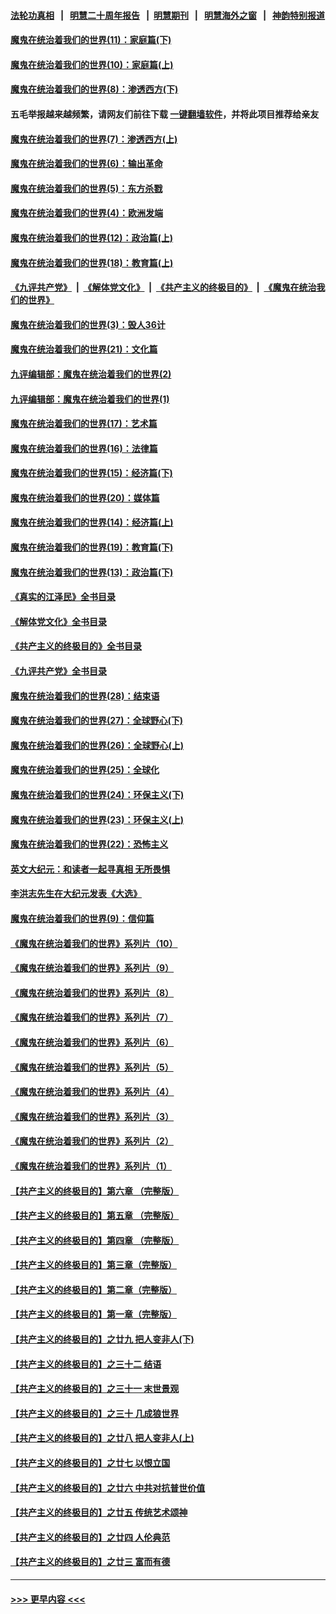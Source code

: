 #### [法轮功真相](https://github.com/gfw-breaker/truth/blob/master/README.md?t=0) &nbsp;&nbsp;|&nbsp;&nbsp; [明慧二十周年报告](https://github.com/gfw-breaker/mh-reports/blob/master/README.md?t=0) &nbsp;&nbsp;|&nbsp;&nbsp;[明慧期刊](https://github.com/gfw-breaker/mh-qikan) &nbsp;&nbsp;|&nbsp;&nbsp; [明慧海外之窗](https://github.com/gfw-breaker/mh-news/blob/master/README.md?t=0) &nbsp;&nbsp;|&nbsp;&nbsp; [神韵特别报道](https://github.com/gfw-breaker/mh-news/blob/master/shenyun.md?t=0)
#### [魔鬼在统治着我们的世界(11)：家庭篇(下)](../pages/nsc422/n10440961.md?t=12131001) 
#### [魔鬼在统治着我们的世界(10)：家庭篇(上)](../pages/nsc422/n10435448.md?t=12131001) 
#### [魔鬼在统治着我们的世界(8)：渗透西方(下)](../pages/nsc422/n10429603.md?t=12131001) 
#### 五毛举报越来越频繁，请网友们前往下载 [一键翻墙软件](https://github.com/gfw-breaker/ssr-accounts)，并将此项目推荐给亲友
#### [魔鬼在统治着我们的世界(7)：渗透西方(上)](../pages/nsc422/n10426013.md?t=12131001) 
#### [魔鬼在统治着我们的世界(6)：输出革命](../pages/nsc422/n10421536.md?t=12131001) 
#### [魔鬼在统治着我们的世界(5)：东方杀戮](../pages/nsc422/n10417707.md?t=12131001) 
#### [魔鬼在统治着我们的世界(4)：欧洲发端](../pages/nsc422/n10414890.md?t=12131001) 
#### [魔鬼在统治着我们的世界(12)：政治篇(上)](../pages/nsc422/n10444576.md?t=12131001) 
#### [魔鬼在统治着我们的世界(18)：教育篇(上)](../pages/nsc422/n10526970.md?t=12131001) 
#### [《九评共产党》](https://github.com/begood0513/9ping.md/blob/master/README.md) &nbsp;|&nbsp; [《解体党文化》](../../../../jtdwh.md/blob/master/README.md)  &nbsp;|&nbsp; [《共产主义的终极目的》](../../../../gczydzjmd.md/blob/master/README.md) &nbsp;|&nbsp; [《魔鬼在统治我们的世界》](../../../../mgztzwmdsj.md/blob/master/README.md) 
#### [魔鬼在统治着我们的世界(3)：毁人36计](../pages/nsc422/n10411583.md?t=12131001) 
#### [魔鬼在统治着我们的世界(21)：文化篇](../pages/nsc422/n10597706.md?t=12131001) 
#### [九评编辑部：魔鬼在统治着我们的世界(2)](../pages/nsc422/n10410036.md?t=12131001) 
#### [九评编辑部：魔鬼在统治着我们的世界(1)](../pages/nsc422/n10406825.md?t=12131001) 
#### [魔鬼在统治着我们的世界(17)：艺术篇](../pages/nsc422/n10499093.md?t=12131001) 
#### [魔鬼在统治着我们的世界(16)：法律篇](../pages/nsc422/n10485969.md?t=12131001) 
#### [魔鬼在统治着我们的世界(15)：经济篇(下)](../pages/nsc422/n10469975.md?t=12131001) 
#### [魔鬼在统治着我们的世界(20)：媒体篇](../pages/nsc422/n10586579.md?t=12131001) 
#### [魔鬼在统治着我们的世界(14)：经济篇(上)](../pages/nsc422/n10457370.md?t=12131001) 
#### [魔鬼在统治着我们的世界(19)：教育篇(下)](../pages/nsc422/n10564808.md?t=12131001) 
#### [魔鬼在统治着我们的世界(13)：政治篇(下)](../pages/nsc422/n10448270.md?t=12131001) 
#### [《真实的江泽民》全书目录](../pages/nsc422/n13721399.md?t=12131001) 
#### [《解体党文化》全书目录](../pages/nsc422/n13721157.md?t=12131001) 
#### [《共产主义的终极目的》全书目录](../pages/nsc422/n13721048.md?t=12131001) 
#### [《九评共产党》全书目录](../pages/nsc422/n13708085.md?t=12131001) 
#### [魔鬼在统治着我们的世界(28)：结束语](../pages/nsc422/n10936246.md?t=12131001) 
#### [魔鬼在统治着我们的世界(27)：全球野心(下)](../pages/nsc422/n10928319.md?t=12131001) 
#### [魔鬼在统治着我们的世界(26)：全球野心(上)](../pages/nsc422/n10900318.md?t=12131001) 
#### [魔鬼在统治着我们的世界(25)：全球化](../pages/nsc422/n10788205.md?t=12131001) 
#### [魔鬼在统治着我们的世界(24)：环保主义(下)](../pages/nsc422/n10695307.md?t=12131001) 
#### [魔鬼在统治着我们的世界(23)：环保主义(上)](../pages/nsc422/n10688613.md?t=12131001) 
#### [魔鬼在统治着我们的世界(22)：恐怖主义](../pages/nsc422/n10614727.md?t=12131001) 
#### [英文大纪元：和读者一起寻真相 无所畏惧](../pages/nsc422/n12542027.md?t=12131001) 
#### [李洪志先生在大纪元发表《大选》](../pages/nsc422/n12534746.md?t=12131001) 
#### [魔鬼在统治着我们的世界(9)：信仰篇](../pages/nsc422/n10432159.md?t=12131001) 
#### [《魔鬼在统治着我们的世界》系列片（10）](../pages/nsc422/n12292670.md?t=12131001) 
#### [《魔鬼在统治着我们的世界》系列片（9）](../pages/nsc422/n12290859.md?t=12131001) 
#### [《魔鬼在统治着我们的世界》系列片（8）](../pages/nsc422/n12287445.md?t=12131001) 
#### [《魔鬼在统治着我们的世界》系列片（7）](../pages/nsc422/n12283425.md?t=12131001) 
#### [《魔鬼在统治着我们的世界》系列片（6）](../pages/nsc422/n12282314.md?t=12131001) 
#### [《魔鬼在统治着我们的世界》系列片（5）](../pages/nsc422/n12281419.md?t=12131001) 
#### [《魔鬼在统治着我们的世界》系列片（4）](../pages/nsc422/n12274024.md?t=12131001) 
#### [《魔鬼在统治着我们的世界》系列片（3）](../pages/nsc422/n12271322.md?t=12131001) 
#### [《魔鬼在统治着我们的世界》系列片（2）](../pages/nsc422/n12269049.md?t=12131001) 
#### [《魔鬼在统治着我们的世界》系列片（1）](../pages/nsc422/n12267575.md?t=12131001) 
#### [【共产主义的终极目的】第六章 （完整版）](../pages/nsc422/n11428913.md?t=12131001) 
#### [【共产主义的终极目的】第五章 （完整版）](../pages/nsc422/n11428912.md?t=12131001) 
#### [【共产主义的终极目的】第四章 （完整版）](../pages/nsc422/n11428907.md?t=12131001) 
#### [【共产主义的终极目的】第三章（完整版）](../pages/nsc422/n11428848.md?t=12131001) 
#### [【共产主义的终极目的】第二章（完整版）](../pages/nsc422/n11428831.md?t=12131001) 
#### [【共产主义的终极目的】第一章（完整版）](../pages/nsc422/n11417651.md?t=12131001) 
#### [【共产主义的终极目的】之廿九 把人变非人(下)](../pages/nsc422/n11344140.md?t=12131001) 
#### [【共产主义的终极目的】之三十二 结语](../pages/nsc422/n11360535.md?t=12131001) 
#### [【共产主义的终极目的】之三十一 末世景观](../pages/nsc422/n11351129.md?t=12131001) 
#### [【共产主义的终极目的】之三十 几成狼世界](../pages/nsc422/n11348280.md?t=12131001) 
#### [【共产主义的终极目的】之廿八 把人变非人(上)](../pages/nsc422/n11340492.md?t=12131001) 
#### [【共产主义的终极目的】之廿七 以恨立国](../pages/nsc422/n11336944.md?t=12131001) 
#### [【共产主义的终极目的】之廿六 中共对抗普世价值](../pages/nsc422/n11324785.md?t=12131001) 
#### [【共产主义的终极目的】之廿五 传统艺术颂神](../pages/nsc422/n11296396.md?t=12131001) 
#### [【共产主义的终极目的】之廿四 人伦典范](../pages/nsc422/n11296397.md?t=12131001) 
#### [【共产主义的终极目的】之廿三 富而有德](../pages/nsc422/n11283598.md?t=12131001) 

----
#### [ >>> 更早内容 <<< ](../indexes/nsc422-earlier.md)
